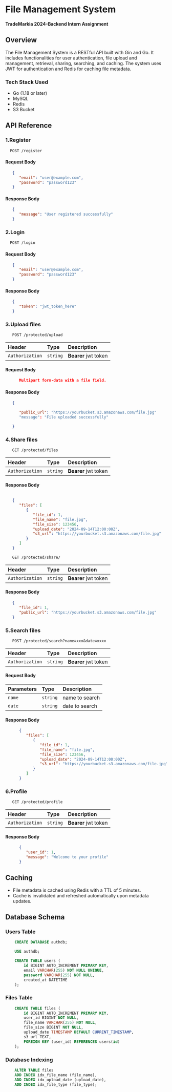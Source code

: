 # File Management System
#### TradeMarkia 2024-Backend Intern Assignment
## Overview

The File Management System is a RESTful API built with Gin and Go. It includes functionalities for user authentication, file upload and management, retrieval, sharing, searching, and caching. The system uses JWT for authentication and Redis for caching file metadata.



### Tech Stack Used

- Go (1.18 or later)
- MySQL
- Redis
- S3 Bucket


## API Reference

### 1.Register

```http
  POST /register
```
#### Request Body
```json
   {
      "email": "user@example.com",
      "password": "password123"
   }

```
#### Response Body
```json
   {
      "message": "User registered successfully"
   }
```
### 2.Login

```http
  POST /login
```
#### Request Body
```json
   {
      "email": "user@example.com",
      "password": "password123"
   }

```
#### Response Body
```json
   {
      "token": "jwt_token_here"
   }

```
### 3.Upload files

```http
   POST /protected/upload
```
| Header          | Type     | Description                |
| :--------       | :------- | :------------------------- |
| `Authorization` | `string` | **Bearer** jwt token       |

#### Request Body
```json
      Multipart form-data with a file field.

```
#### Response Body
```json
   {
      
      "public_url": "https://yourbucket.s3.amazonaws.com/file.jpg"
      "message": "File uploaded successfully"

   }

```
### 4.Share files

```http
   GET /protected/files
```
| Header          | Type     | Description                |
| :--------       | :------- | :------------------------- |
| `Authorization` | `string` | **Bearer** jwt token       |


#### Response Body
```json
   
   {
      "files": [
         {
            "file_id": 1,
            "file_name": "file.jpg",
            "file_size": 123456,
            "upload_date": "2024-09-14T12:00:00Z",
            "s3_url": "https://yourbucket.s3.amazonaws.com/file.jpg"
         }
      ]
   }

```
```http
   GET /protected/share/
```
| Header          | Type     | Description                |
| :--------       | :------- | :------------------------- |
| `Authorization` | `string` | **Bearer** jwt token       |


#### Response Body
```json
   {
      "file_id": 1,
      "public_url": "https://yourbucket.s3.amazonaws.com/file.jpg"
   }

```
### 5.Search files

```http
   POST /protected/search?name=xxx&date=xxxx
```
| Header          | Type     | Description                |
| :--------       | :------- | :------------------------- |
| `Authorization` | `string` | **Bearer** jwt token       |

#### Request Body
| Parameters      | Type     | Description                |
| :--------       | :------- | :------------------------- |
| `name`          | `string` | name to search             |
| `date`          | `string` | date to search             |

#### Response Body
```json
      {
         "files": [
            {
               "file_id": 1,
               "file_name": "file.jpg",
               "file_size": 123456,
               "upload_date": "2024-09-14T12:00:00Z",
               "s3_url": "https://yourbucket.s3.amazonaws.com/file.jpg"
            }
         ]
      }


```
### 6.Profile

```http
   GET /protected/profile
```
| Header          | Type     | Description                |
| :--------       | :------- | :------------------------- |
| `Authorization` | `string` | **Bearer** jwt token       |

#### Response Body
```json
      {
         "user_id": 1,
         "message": "Welcome to your profile"
      }
```

## Caching
- File metadata is cached using Redis with a TTL of 5 minutes.
- Cache is invalidated and refreshed automatically upon metadata updates.

## Database Schema

### Users Table

```sql
    CREATE DATABASE authdb;

    USE authdb;

    CREATE TABLE users (
        id BIGINT AUTO_INCREMENT PRIMARY KEY,
        email VARCHAR(255) NOT NULL UNIQUE,
        password VARCHAR(255) NOT NULL,
        created_at DATETIME
    );


```
### Files Table

```sql
    CREATE TABLE files (
        id BIGINT AUTO_INCREMENT PRIMARY KEY,
        user_id BIGINT NOT NULL,
        file_name VARCHAR(255) NOT NULL,
        file_size BIGINT NOT NULL,
        upload_date TIMESTAMP DEFAULT CURRENT_TIMESTAMP,
        s3_url TEXT,
        FOREIGN KEY (user_id) REFERENCES users(id)
    );

```
### Database Indexing

```sql
    ALTER TABLE files
    ADD INDEX idx_file_name (file_name),
    ADD INDEX idx_upload_date (upload_date),
    ADD INDEX idx_file_type (file_type);

```
